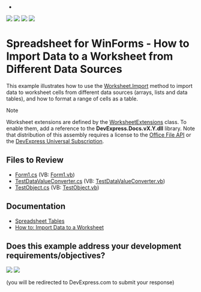 * <!-- default badges list -->
![](https://img.shields.io/endpoint?url=https://codecentral.devexpress.com/api/v1/VersionRange/128613741/24.2.1%2B)
[![](https://img.shields.io/badge/Open_in_DevExpress_Support_Center-FF7200?style=flat-square&logo=DevExpress&logoColor=white)](https://supportcenter.devexpress.com/ticket/details/E4751)
[![](https://img.shields.io/badge/📖_How_to_use_DevExpress_Examples-e9f6fc?style=flat-square)](https://docs.devexpress.com/GeneralInformation/403183)
[![](https://img.shields.io/badge/💬_Leave_Feedback-feecdd?style=flat-square)](#does-this-example-address-your-development-requirementsobjectives)
<!-- default badges end -->
# Spreadsheet for WinForms - How to Import Data to a Worksheet from Different Data Sources

This example illustrates how to use the [Worksheet.Import](https://docs.devexpress.com/OfficeFileAPI/DevExpress.Spreadsheet.WorksheetExtensions.Import.overloads) method to import data to worksheet cells from different data sources (arrays, lists and data tables), and how to format a range of cells as a table.

> [!NOTE]
> Worksheet extensions are defined by the [WorksheetExtensions](https://docs.devexpress.com/OfficeFileAPI/DevExpress.Spreadsheet.WorksheetExtensions) class. To enable them, add a reference to the <strong>D</strong><strong>evExpress.Docs.vX.Y.dll</strong> library. Note that distribution of this assembly requires a license to the [Office File API](https://www.devexpress.com/products/net/office-file-api/) or the [DevExpress Universal Subscription](https://www.devexpress.com/subscriptions/universal.xml).

## Files to Review

* [Form1.cs](./CS/DataImportExample/Form1.cs) (VB: [Form1.vb](./VB/DataImportExample/Form1.vb))
* [TestDataValueConverter.cs](./CS/DataImportExample/TestDataValueConverter.cs) (VB: [TestDataValueConverter.vb](./VB/DataImportExample/TestDataValueConverter.vb))
* [TestObject.cs](./CS/DataImportExample/TestObject.cs) (VB: [TestObject.vb](./VB/DataImportExample/TestObject.vb))

## Documentation

* [Spreadsheet Tables](https://docs.devexpress.com/WindowsForms/403253/controls-and-libraries/spreadsheet/spreadsheet-tables)
* [How to: Import Data to a Worksheet](https://docs.devexpress.com/WindowsForms/15442/controls-and-libraries/spreadsheet/examples/data-import-and-export/how-to-import-data-to-a-worksheet)
<!-- feedback -->
## Does this example address your development requirements/objectives?

[<img src="https://www.devexpress.com/support/examples/i/yes-button.svg"/>](https://www.devexpress.com/support/examples/survey.xml?utm_source=github&utm_campaign=how-to-import-data-from-different-data-sources-and-use-tables&~~~was_helpful=yes) [<img src="https://www.devexpress.com/support/examples/i/no-button.svg"/>](https://www.devexpress.com/support/examples/survey.xml?utm_source=github&utm_campaign=how-to-import-data-from-different-data-sources-and-use-tables&~~~was_helpful=no)

(you will be redirected to DevExpress.com to submit your response)
<!-- feedback end -->
